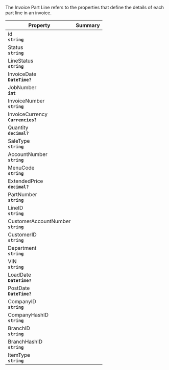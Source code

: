 
The Invoice Part Line refers to the properties that define the details of each part line in an invoice.

| Property | Summary |
|----------|---------|
| id <div><strong>``string``</strong></div> |  |
| Status <div><strong>``string``</strong></div> |  |
| LineStatus <div><strong>``string``</strong></div> |  |
| InvoiceDate <div><strong>``DateTime?``</strong></div> |  |
| JobNumber <div><strong>``int``</strong></div> |  |
| InvoiceNumber <div><strong>``string``</strong></div> |  |
| InvoiceCurrency <div><strong>``Currencies?``</strong></div> |  |
| Quantity <div><strong>``decimal?``</strong></div> |  |
| SaleType <div><strong>``string``</strong></div> |  |
| AccountNumber <div><strong>``string``</strong></div> |  |
| MenuCode <div><strong>``string``</strong></div> |  |
| ExtendedPrice <div><strong>``decimal?``</strong></div> |  |
| PartNumber <div><strong>``string``</strong></div> |  |
| LineID <div><strong>``string``</strong></div> |  |
| CustomerAccountNumber <div><strong>``string``</strong></div> |  |
| CustomerID <div><strong>``string``</strong></div> |  |
| Department <div><strong>``string``</strong></div> |  |
| VIN <div><strong>``string``</strong></div> |  |
| LoadDate <div><strong>``DateTime?``</strong></div> |  |
| PostDate <div><strong>``DateTime?``</strong></div> |  |
| CompanyID <div><strong>``string``</strong></div> |  |
| CompanyHashID <div><strong>``string``</strong></div> |  |
| BranchID <div><strong>``string``</strong></div> |  |
| BranchHashID <div><strong>``string``</strong></div> |  |
| ItemType <div><strong>``string``</strong></div> |  |
